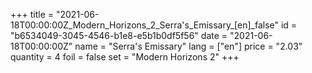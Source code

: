 +++
title = "2021-06-18T00:00:00Z_Modern_Horizons_2_Serra's_Emissary_[en]_false"
id = "b6534049-3045-4546-b1e8-e5b1b0df5f56"
date = "2021-06-18T00:00:00Z"
name = "Serra's Emissary"
lang = ["en"]
price = "2.03"
quantity = 4
foil = false
set = "Modern Horizons 2"
+++
